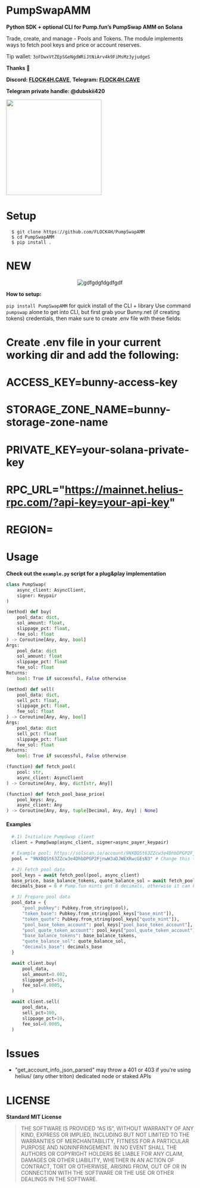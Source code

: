 # PumpSwapAMM

**Python SDK + optional CLI for Pump.fun’s PumpSwap AMM on Solana**

Trade, create, and manage - Pools and Tokens.
The module implements ways to fetch pool keys and price or account reserves.

Tip wallet: `3oFDwxVtZEpSGeNgdWRiJtNiArv4k9FiMsMz3yjudgeS`

**Thanks 💙**

**Discord: [FLOCK4H.CAVE](https://discord.gg/thREUECv2a)**, **Telegram: [FLOCK4H.CAVE](https://t.me/flock4hcave)**

**Telegram private handle: @dubskii420**

<img src="https://github.com/user-attachments/assets/d655c153-0056-47fc-8314-6f919f18ed6d" width="256" />

# Setup

```
  $ git clone https://github.com/FLOCK4H/PumpSwapAMM
  $ cd PumpSwapAMM
  $ pip install .
```

# NEW

<div align="center">
  
![gdfgdgfdgdfgdf](https://github.com/user-attachments/assets/548575ae-714e-43c4-b717-f8d2fc768ee1)

</div>

**How to setup:**

`pip install PumpSwapAMM` for quick install of the CLI + library
Use command `pumpswap` alone to get into CLI, but first grab your Bunny.net (if creating tokens) credentials, 
then make sure to create .env file with these fields:

# Create .env file in your current working dir and add the following:
# ACCESS_KEY=bunny-access-key
# STORAGE_ZONE_NAME=bunny-storage-zone-name
# PRIVATE_KEY=your-solana-private-key
# RPC_URL="https://mainnet.helius-rpc.com/?api-key=your-api-key"
# REGION= 



# Usage

**Check out the `example.py` script for a plug&play implementation**

```python
class PumpSwap(
    async_client: AsyncClient,
    signer: Keypair
)

(method) def buy(
    pool_data: dict,
    sol_amount: float,
    slippage_pct: float,
    fee_sol: float
) -> Coroutine[Any, Any, bool]
Args:
    pool_data: dict
    sol_amount: float
    slippage_pct: float
    fee_sol: float
Returns:
    bool: True if successful, False otherwise

(method) def sell(
    pool_data: dict,
    sell_pct: float,
    slippage_pct: float,
    fee_sol: float
) -> Coroutine[Any, Any, bool]
Args:
    pool_data: dict
    sell_pct: float
    slippage_pct: float
    fee_sol: float
Returns:
    bool: True if successful, False otherwise

(function) def fetch_pool(
    pool: str,
    async_client: AsyncClient
) -> Coroutine[Any, Any, dict[str, Any]]

(function) def fetch_pool_base_price(
    pool_keys: Any,
    async_client: Any
) -> Coroutine[Any, Any, tuple[Decimal, Any, Any] | None]
```

<h4>Examples</h4>

```python
  # 1) Initialize PumpSwap client
  client = PumpSwap(async_client, signer=async_payer_keypair)

  # Example pool: https://solscan.io/account/9NXBQSt63ZZcw3e4DhbDPGP2FjnwW3aDJWEXRwcGEsN3
  pool = "9NXBQSt63ZZcw3e4DhbDPGP2FjnwW3aDJWEXRwcGEsN3" # Change this to the token pool address you want to buy

  # 2) Fetch pool data
  pool_keys = await fetch_pool(pool, async_client) 
  base_price, base_balance_tokens, quote_balance_sol = await fetch_pool_base_price(pool_keys, async_client)
  decimals_base = 6 # Pump.fun mints got 6 decimals, otherwise it can be read from Pool Creation, or Mint Creation transaction

  # 3) Prepare pool data
  pool_data = {
      "pool_pubkey": Pubkey.from_string(pool),
      "token_base": Pubkey.from_string(pool_keys["base_mint"]),
      "token_quote": Pubkey.from_string(pool_keys["quote_mint"]),
      "pool_base_token_account": pool_keys["pool_base_token_account"],
      "pool_quote_token_account": pool_keys["pool_quote_token_account"],
      "base_balance_tokens": base_balance_tokens,
      "quote_balance_sol": quote_balance_sol,
      "decimals_base": decimals_base
  }

  await client.buy(
      pool_data,
      sol_amount=0.002,
      slippage_pct=10,
      fee_sol=0.0005,
  )

  await client.sell(
      pool_data,
      sell_pct=100,
      slippage_pct=10,
      fee_sol=0.0005,
  )
```

# Issues

- "get_account_info_json_parsed" may throw a 401 or 403 if you're using helius/ (any other triton) dedicated node or staked APIs

# LICENSE

**Standard MIT License**

> THE SOFTWARE IS PROVIDED “AS IS”, WITHOUT WARRANTY OF ANY KIND, EXPRESS OR IMPLIED, INCLUDING BUT NOT LIMITED TO THE WARRANTIES OF MERCHANTABILITY, FITNESS FOR A PARTICULAR PURPOSE AND NONINFRINGEMENT. IN NO EVENT SHALL THE AUTHORS OR COPYRIGHT HOLDERS BE
> LIABLE FOR ANY CLAIM, DAMAGES OR OTHER LIABILITY, WHETHER IN AN ACTION OF CONTRACT, TORT OR OTHERWISE, ARISING FROM, OUT OF OR IN CONNECTION WITH THE SOFTWARE OR THE USE OR OTHER DEALINGS IN THE SOFTWARE.
